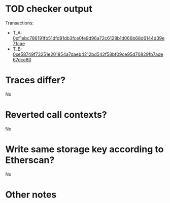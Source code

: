 # TOD checker output

Transactions:
- T_A: [0xf1ebc786191fb51dfd91db3fce0fe9d96a72c6128b1d066b68d6144d39e71cae](https://etherscan.io/tx/0xf1ebc786191fb51dfd91db3fce0fe9d96a72c6128b1d066b68d6144d39e71cae)
- T_B: [0xe58749f73251e201854a7daeb4212bd542f58bf09ce95d70829fb7ade67dce80](https://etherscan.io/tx/0xe58749f73251e201854a7daeb4212bd542f58bf09ce95d70829fb7ade67dce80)

# Traces differ?

No

# Reverted call contexts?

No

# Write same storage key according to Etherscan?

No

# Other notes
